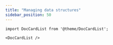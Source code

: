 ```yaml
---
title: "Managing data structures"
sidebar_position: 50
---
```


```mdx-code-block
import DocCardList from '@theme/DocCardList';

<DocCardList />
```
